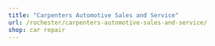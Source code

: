```yaml
---
title: "Carpenters Automotive Sales and Service"
url: /rochester/carpenters-automotive-sales-and-service/
shop: car repair
---
```

